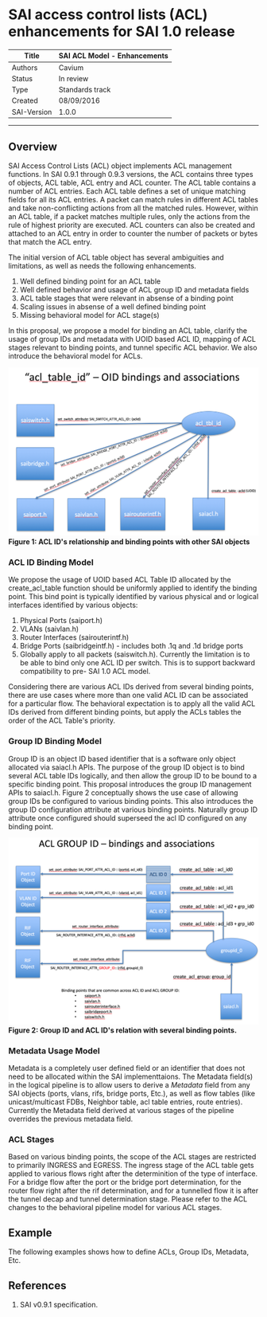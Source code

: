 SAI access control lists (ACL) enhancements for SAI 1.0 release
===============================================================================

 Title       | SAI ACL Model - Enhancements
-------------|----------------------
 Authors     | Cavium 
 Status      | In review
 Type        | Standards track
 Created     | 08/09/2016
 SAI-Version | 1.0.0

-------------------------------------------------------------------------------

## Overview ##
SAI Access Control Lists (ACL) object implements ACL management functions. In SAI 0.9.1 through 0.9.3 versions, the ACL contains three types of objects, ACL table, ACL entry and ACL counter. The ACL table contains a number of ACL entries. Each ACL table defines a set of unique matching fields for all its ACL entries. A packet can match rules in different ACL tables and take non-conflicting actions from all the matched rules. However, within an ACL table, if a packet matches multiple rules, only the actions from the rule of highest priority are executed. ACL counters can also be created and attached to an ACL entry in order to counter the number of packets or bytes that match the ACL entry.

The initial version of ACL table object has several ambiguities and limitations, as well as needs the following enhancements. 
1. Well defined binding point for an ACL table
2. Well defined behavior and usage of ACL group ID and metadata fields
3. ACL table stages that were relevant in absense of a binding point
4. Scaling issues in absense of a well defined binding point
5. Missing behavioral model for ACL stage(s)

In this proposal, we propose a model for binding an ACL table, clarify the usage of group IDs and metadata with UOID based ACL ID, mapping of ACL stages relevant to binding points, and tunnel specific ACL behavior. We also introduce the behavioral model for ACLs.

![SAI acl design](figures/sai_aclobjs.png "Figure 1: ACL ID's relationship and binding points with other SAI objects.")
__Figure 1: ACL ID's relationship and binding points with other SAI objects__


### ACL ID Binding Model 
We propose the usage of UOID based ACL Table ID allocated by the create_acl_table function should be uniformly applied to identify the binding point. This bind point is typically identified by various physical and or logical interfaces identified by various objects: 
1. Physical Ports (saiport.h)
2. VLANs (saivlan.h)
3. Router Interfaces (sairouterintf.h)
4. Bridge Ports (saibridgeintf.h) - includes both .1q and .1d bridge ports
5. Globally apply to all packets (saiswitch.h). Currently the limitation is to be able to bind only one ACL ID per switch. This is to support backward compatibility to pre- SAI 1.0 ACL model.

Considering there are various ACL IDs derived from several binding points, there are use cases where more than one valid ACL ID can be associated for a particular flow. The behavioral expectation is to apply all the valid ACL IDs derived from different binding points, but apply the ACLs tables the order of the ACL Table's priority. 

### Group ID Binding Model
Group ID is an object ID based identifier that is a software only object allocated via saiacl.h APIs. The purpose of the group ID object is to bind several ACL table IDs logically, and then allow the group ID to be bound to a specific binding point. This proposal introduces the group ID management APIs to saiacl.h. Figure 2 conceptually shows the use case of allowing group IDs be configured to various binding points. This also introduces the group ID configuration attribute at various binding points. Naturally group ID attribute once configured should superseed the acl ID configured on any binding point. 

![SAI acl group](figures/sai_aclgroups.png "Figure 2: Group ID and ACL ID's relation with several binding points. ")
__Figure 2: Group ID and ACL ID's relation with several binding points.__

### Metadata Usage Model
Metadata is a completely user defined field or an identifier that does not need to be allocated within the SAI implementtaions. The Metadata field(s) in the logical pipeline is to allow users to derive a *Metadata* field from any SAI objects (ports, vlans, rifs, bridge ports, Etc.), as well as flow tables (like unicast/multicast FDBs, Neighbor table, acl table entries, route entries). Currently the Metadata field derived at various stages of the pipeline overrides the previous metadata field.

### ACL Stages 
Based on various binding points, the scope of the ACL stages are restricted to primarily INGRESS and EGRESS. The ingress stage of the ACL table gets applied to various flows right after the determinition of the type of interface. For a bridge flow after the port or the bridge port determination, for the router flow right after the rif determination, and for a tunnelled flow it is after the tunnel decap and tunnel determination stage. Please refer to the ACL changes to the behavioral pipeline model for various ACL stages.

## Example ##
The following examples shows how to define ACLs, Group IDs, Metadata, Etc. 

## References ##
1. SAI v0.9.1 specification.

